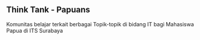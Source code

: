 ## Think Tank - Papuans

Komunitas belajar terkait berbagai Topik-topik di bidang IT bagi Mahasiswa Papua di ITS Surabaya